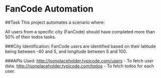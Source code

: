 # FanCode Automation

##Task
This project automates a scenario where:

All users from a specific city (FanCode) should have completed more than 50% of their todos tasks.

###City Identification:
FanCode users are identified based on their latitude being between -40 and 5, and longitude between 5 and 100.

###APIs Used:
http://jsonplaceholder.typicode.com/users - To fetch user data.
http://jsonplaceholder.typicode.com/todos - To fetch todos for each user.
